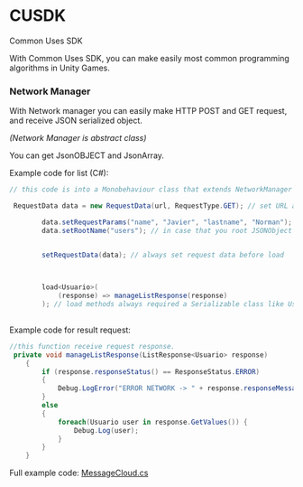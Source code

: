 <h1>CUSDK</h1>  
Common Uses SDK  
  
With Common Uses SDK, you can make easily most common programming algorithms in Unity Games.  
  
<h3>Network Manager</h3>  
With Network manager you can easily make HTTP POST and GET request, and receive JSON serialized object.  
  
<i>(Network Manager is abstract class)</i>   

You can get JsonOBJECT and JsonArray.  
  
Example code for list (C#):  
``` C#
// this code is into a Monobehaviour class that extends NetworkManager class 

 RequestData data = new RequestData(url, RequestType.GET); // set URL and HTTP Request Type

        data.setRequestParams("name", "Javier", "lastname", "Norman"); // You can sent HTTP Request params in GET and POST
        data.setRootName("users"); // in case that you root JSONObject is not the main list


        setRequestData(data); // always set request data before load
        


        load<Usuario>(
            (response) => manageListResponse(response)
        ); // load methods always required a Serializable class like Usuario
  
```  
Example code for result request:  
``` C#
//this function receive request response.
 private void manageListResponse(ListResponse<Usuario> response)
    {
        if (response.responseStatus() == ResponseStatus.ERROR)
        {
            Debug.LogError("ERROR NETWORK -> " + response.responseMessage);
        }
        else
        {
            foreach(Usuario user in response.GetValues()) {
                Debug.Log(user);
            }
        }
    }
``` 
Full example code: [MessageCloud.cs](/Assets/CUSDK/MessageCloud.cs)  
  
